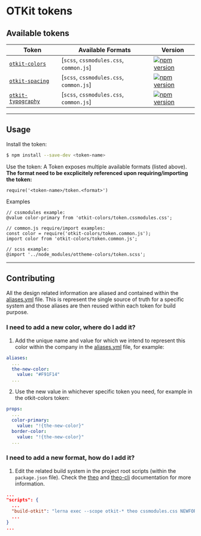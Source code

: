 # OTKit tokens

## Available tokens

| Token | Available Formats | Version |
|--------|-------|-------|
| [`otkit-colors`](/OTKit/otkit-colors) | [`scss`, `cssmodules.css`, `common.js`] | [![npm version](https://badge.fury.io/js/otkit-colors.svg)](http://badge.fury.io/js/otkit-colors) |
| [`otkit-spacing`](/OTKit/otkit-spacing) | [`scss`, `cssmodules.css`, `common.js`] | [![npm version](https://badge.fury.io/js/otkit-spacing.svg)](http://badge.fury.io/js/otkit-spacing) |
| [`otkit-typography`](/OTKit/otkit-typography) | [`scss`, `cssmodules.css`, `common.js`] | [![npm version](https://badge.fury.io/js/otkit-typography.svg)](http://badge.fury.io/js/otkit-typography) |

***

## Usage

Install the token:

```bash
$ npm install --save-dev <token-name>
```

Use the token:
A Token exposes multiple available formats (listed above). **The format need to be excplicitely referenced upon requiring/importing the token:**

```
require('<token-name>/token.<format>')
```

Examples
```
// cssmodules example:
@value color-primary from 'otkit-colors/token.cssmodules.css';

// common.js require/import examples:
const color = require('otkit-colors/token.common.js');
import color from 'otkit-colors/token.common.js';

// scss example:
@import '../node_modules/ottheme-colors/token.scss';
```

***

## Contributing

All the design related information are aliased and contained within the [aliases.yml](/aliases/yml) file. This is represent the single source of truth for a specific system and those aliases are then reused within each token for build purpose.

### I need to add a new color, where do I add it?

1. Add the unique name and value for which we intend to represent this color within the company in the [aliases.yml](/aliases/yml) file, for example:

```yml
aliases:
  ...
  the-new-color:
    value: "#F91F14"
  ...
```
2. Use the new value in whichever specific token you need, for example in the otkit-colors token:

```yml
props:
  ...
  color-primary:
    value: "!{the-new-color}"
  border-color:
    value: "!{the-new-color}"
  ...  
```

### I need to add a new format, how do I add it?

1. Edit the related build system in the project root scripts (within the `package.json` file). Check the [theo](https://github.com/salesforce-ux/theo#available-formats) and [theo-cli](https://github.com/opentable/design-tokens/tree/master/tools/theo-cli#theo-cli) documentation for more information.

```json
...
"scripts": {
  ...
  "build-otkit": "lerna exec --scope otkit-* theo cssmodules.css NEWFORMAT",
  ...
}
...
```
